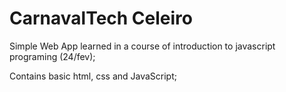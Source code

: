 # CarnavalTech Celeiro

Simple Web App learned in a course of introduction to javascript programing (24/fev);

Contains basic html, css and JavaScript;
